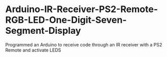 # Arduino-IR-Receiver-PS2-Remote-RGB-LED-One-Digit-Seven-Segment-Display
Programmed an Arduino to receive code through an IR receiver with a PS2 Remote and activate LEDS
